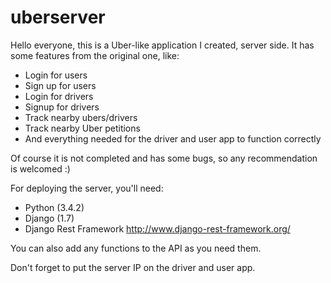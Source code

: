 # uberserver

Hello everyone, this is a Uber-like application I created, server side. It has some features from the original one, like:

- Login for users
- Sign up for users
- Login for drivers
- Signup for drivers
- Track nearby ubers/drivers
- Track nearby Uber petitions
- And everything needed for the driver and user app to function correctly

Of course it is not completed and has some bugs, so any recommendation is welcomed :)

For deploying the server, you'll need:
- Python (3.4.2) 
- Django (1.7)
- Django Rest Framework http://www.django-rest-framework.org/

You can also add any functions to the API as you need them.

Don't forget to put the server IP on the driver and user app.
